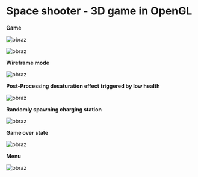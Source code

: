 # Space shooter - 3D game in OpenGL

<b>Game</b>

![obraz](https://github.com/user-attachments/assets/0b09f6e7-d98a-41b6-b78d-957522c9e28b)


![obraz](https://github.com/user-attachments/assets/2cb513d5-59d6-434c-87bd-c0e54f8ddf31)


<b>Wireframe mode</b>

![obraz](https://github.com/user-attachments/assets/dacf97f5-b0ee-4635-8fd5-bfa938bebaab)


<b>Post-Processing desaturation effect triggered by low health</b>

![obraz](https://github.com/user-attachments/assets/902b0027-3544-4c72-bab0-19ae06fa3998)


<b>Randomly spawning charging station</b>

![obraz](https://github.com/user-attachments/assets/14207918-55a7-4c45-b423-48021ae75ca0)


<b>Game over state</b>

![obraz](https://github.com/user-attachments/assets/d0c0f39d-bee0-4422-bec0-27fbbf748608)


<b>Menu</b>

![obraz](https://github.com/user-attachments/assets/99e7a1b4-46a3-4008-b683-5f5e9f8d6cd1)

